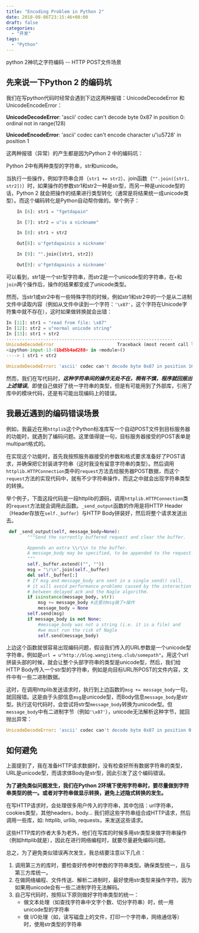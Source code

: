 ```yaml
---
title: "Encoding Problem in Python 2"
date: 2018-08-06T23:15:46+08:00
draft: false
categories:
  - "开发"
tags:
  - "Python"
---
```


python 2神坑之字符编码 -- HTTP POST文件场景

## 先来说一下Python 2 的编码坑

我们在写python代码时经常会遇到下边这两种报错：UnicodeDecodeError 和 UnicodeEncodeError：

**UnicodeDecodeError**: 'ascii' codec can't decode byte 0x87 in position 0: ordinal not in range(128)

**UnicodeEncodeError**: 'ascii' codec can't encode character u'\u5728' in position 1

这两种报错（异常）的产生都是因为Python 2 中的编码坑：

Python 2中有两种类型的字符串，str和unicode。

当执行一些操作，例如字符串合并（```str1 += str2```）、join函数（```"".join([str1, str2])```）时，如果操作的参数str1和str2一种是str型，而另一种是unicode型的话，Python 2 就会把操作的结果进行类型转化（通常是将结果统一成unicode类型）。而这个编码转化是Python自动帮你做的。举个例子：

```python
	In [6]: str1 = "fgetdapain"

	In [7]: str2 = u"is a nickname"

	In [8]: str1 + str2

	Out[8]: u'fgetdapainis a nickname'

	In [9]: "".join([str1, str2])

	Out[9]: u'fgetdapainis a nickname'

```



可以看到，str1是一个str型字符串，而str2是一个unicode型的字符串，在```+```和```join```两个操作后，操作的结果都变成了unicode类型。



然而，当str1或str2中有一些特殊字符的时候，例如str1和str2中的一个是从二进制文件中读取内容（例如从文件中读到一个字符：```'\x87'```，这个字符在Unicode字符集中就不存在），这时如果做转换就会出错：

```python
In [11]: str1 = "read from file: \x87"
In [12]: str2 = u"normal unicode string"
In [13]: str1 + str2
---------------------------------------------------------------
UnicodeDecodeError                        Traceback (most recent call last)
<ipython-input-13-01bd5b4ad288> in <module>()
----> 1 str1 + str2

UnicodeDecodeError: 'ascii' codec can't decode byte 0x87 in position 16: ordinal not in range(128)
```



然而，我们在写代码时，***这种字符串间的操作无处不在，稍有不慎，程序就回报出上述错误***。即使自己做好了统一字符串的类型，但是有可能用到了外部库，引用了库中的模块代码，还是有可能出现编码上的错误。



## 我最近遇到的编码错误场景

例如，我最近在用```httplib```这个Python标准库写一个自动POST文件到目标服务器的功能时，就遇到了编码问题。这里值得提一句，目标服务器接受的POST表单是multipart格式的。

在实现这个功能时，首先我按照服务器接受的参数和格式要求准备好了POST请求，并确保把它封装进字符串（这时我没有留意字符串的类型）。然后调用```httplib.HTTPConnection```类中的```request```方法去给服务器POST数据，而这个```request```方法的实现代码中，就有不少字符串操作，而这之中就会出现字符串类型的转换。

举个例子，下面这段代码是一段httplib的源码，调用```httplib.HTTPConnection```类的```request```方法就会调用此函数。```_send_output```函数的作用是将HTTP Header（Header存放在```self._buffer```）与HTTP Body拼装好，然后将整个请求发送出去。

```python
 def _send_output(self, message_body=None):
        """Send the currently buffered request and clear the buffer.

        Appends an extra \\r\\n to the buffer.
        A message_body may be specified, to be appended to the request.
        """
        self._buffer.extend(("", ""))
        msg = "\r\n".join(self._buffer)
        del self._buffer[:]
        # If msg and message_body are sent in a single send() call,
        # it will avoid performance problems caused by the interaction
        # between delayed ack and the Nagle algorithm.
        if isinstance(message_body, str):
            msg += message_body	#这里对msg做了+操作
            message_body = None
        self.send(msg)
        if message_body is not None:
            #message_body was not a string (i.e. it is a file) and
            #we must run the risk of Nagle
            self.send(message_body)
```

上边这个函数就很容易出现编码问题，假设我们传入的URL参数是一个unicode型字符串，例如是```url = u"http://blog.wangjiteng.club/somepath"```。用这个url拼装头部的时候，就会让整个头部字符串的类型是unicode型，然后，我们给HTTP Body传入一个str型的字符串，例如是向目标URL所POST的文件内容，文件中有一些二进制数据。

这时，在调用httplib发送请求时，执行到上边函数的```msg += message_body```一句，就回报错。这是由于头部信息```msg```是unicode型，而Body信息```message_body```是str型。执行这句代码时，会尝试将str型```message_body```转换为unicode型。但```message_body```中有二进制字节（例如```'\x87'```），unicode无法解析这种字节，就回抛出异常：

```python
UnicodeDecodeError: 'ascii' codec can't decode byte 0x87 in position 0: ordinal not in range(128)
```



## 如何避免

上面提到了，我在准备HTTP请求数据时，没有检查好所有数据字符串的类型，URL是unicode型，而请求体Body是str型，因此引发了这个编码错误。

**为了避免类似问题发生，我们在Python 2环境下使用字符串时，要尽量做到字符串类型的统一。或者对字符串做显示转换，避免上述隐式转换的发生。**

在写HTTP请求时，会处理很多用户传入的字符串，其中包括：url字符串，cookies类型，其他headers，body... 我们把这些字符串组合成HTTP请求，然后调用一些库，如: httplib, urllib, requests，来发送这些请求。

这些HTTP库的作者大多为老外，他们在写库的时候多用str类型来做字符串操作（例如httplib就是），因此在进行网络编程时，就要尽量避免编码问题。

总之，为了避免类似错误再次发生，我总结要注意以下几点：

1. 调用第三方的库时，要检查好传参时参数的字符串类型。确保类型统一，且与第三方库统一。
2. 在做网络编程、文件传送、解析二进制时，最好使用str类型来操作字符。因为如果用unicode会有一些二进制字符无法解码。
3. 自己写代码时，按照以下原则做好字符串类型的统一：
    - 做文本处理（如查找字符串中文字个数、切分字符串）时，统一用unicode型的字符串
    - 做 I/O处理（如，读写磁盘上的文件，打印一个字符串，网络通信等）时，使用str类型的字符串




